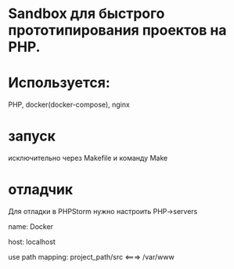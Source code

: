 # Sandbox для быстрого прототипирования проектов на PHP.

# Используется: 

PHP, docker(docker-compose), nginx

# запуск

исключительно через Makefile и команду Make

# отладчик

Для отладки в PHPStorm нужно настроить PHP->servers

name: Docker

host: localhost

use path mapping: project_path/src <===> /var/www
